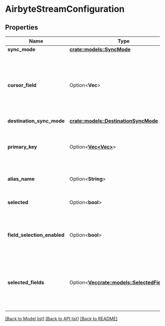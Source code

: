 # AirbyteStreamConfiguration

## Properties

Name | Type | Description | Notes
------------ | ------------- | ------------- | -------------
**sync_mode** | [**crate::models::SyncMode**](SyncMode.md) |  | 
**cursor_field** | Option<**Vec<String>**> | Path to the field that will be used to determine if a record is new or modified since the last sync. This field is REQUIRED if `sync_mode` is `incremental`. Otherwise it is ignored. | [optional]
**destination_sync_mode** | [**crate::models::DestinationSyncMode**](DestinationSyncMode.md) |  | 
**primary_key** | Option<[**Vec<Vec<String>>**](array.md)> | Paths to the fields that will be used as primary key. This field is REQUIRED if `destination_sync_mode` is `*_dedup`. Otherwise it is ignored. | [optional]
**alias_name** | Option<**String**> | Alias name to the stream to be used in the destination | [optional]
**selected** | Option<**bool**> | If this is true, the stream is selected with all of its properties. | [optional]
**field_selection_enabled** | Option<**bool**> | Whether field selection should be enabled. If this is true, only the properties in `selectedFields` will be included. | [optional]
**selected_fields** | Option<[**Vec<crate::models::SelectedFieldInfo>**](SelectedFieldInfo.md)> | Paths to the fields that will be included in the configured catalog. This must be set if `fieldSelectedEnabled` is set. An empty list indicates that no properties will be included. | [optional]

[[Back to Model list]](../README.md#documentation-for-models) [[Back to API list]](../README.md#documentation-for-api-endpoints) [[Back to README]](../README.md)


